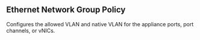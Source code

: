 ## Ethernet Network Group Policy
Configures the allowed VLAN and native VLAN for the appliance ports, port channels, or vNICs.

